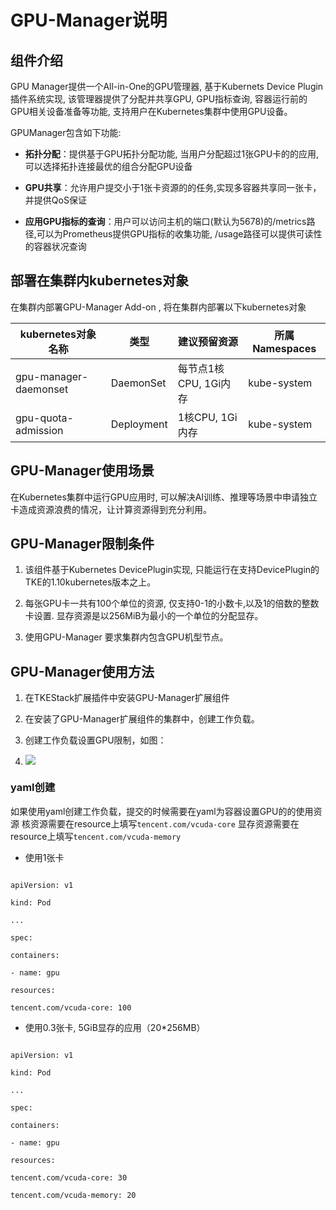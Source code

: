 # GPU-Manager说明

## 组件介绍

GPU Manager提供一个All-in-One的GPU管理器, 基于Kubernets Device Plugin插件系统实现, 该管理器提供了分配并共享GPU, GPU指标查询, 容器运行前的GPU相关设备准备等功能, 支持用户在Kubernetes集群中使用GPU设备。

GPUManager包含如下功能:

- **拓扑分配**：提供基于GPU拓扑分配功能, 当用户分配超过1张GPU卡的的应用, 可以选择拓扑连接最优的组合分配GPU设备

- **GPU共享**：允许用户提交小于1张卡资源的的任务,实现多容器共享同一张卡，并提供QoS保证

- **应用GPU指标的查询**：用户可以访问主机的端口(默认为5678)的/metrics路径,可以为Prometheus提供GPU指标的收集功能, /usage路径可以提供可读性的容器状况查询

## 部署在集群内kubernetes对象

在集群内部署GPU-Manager Add-on , 将在集群内部署以下kubernetes对象

| kubernetes对象名称        | 类型         | 建议预留资源 | 所属Namespaces |
| --------------------- | ---------- | ------ | ------------ |
| gpu-manager-daemonset | DaemonSet  | 每节点1核CPU, 1Gi内存 | kube-system  |
| gpu-quota-admission   | Deployment | 1核CPU, 1Gi内存      | kube-system  |

## GPU-Manager使用场景

在Kubernetes集群中运行GPU应用时, 可以解决AI训练、推理等场景中申请独立卡造成资源浪费的情况，让计算资源得到充分利用。

## GPU-Manager限制条件

1. 该组件基于Kubernetes DevicePlugin实现, 只能运行在支持DevicePlugin的TKE的1.10kubernetes版本之上。

2. 每张GPU卡一共有100个单位的资源, 仅支持0-1的小数卡,以及1的倍数的整数卡设置. 显存资源是以256MiB为最小的一个单位的分配显存。

3. 使用GPU-Manager 要求集群内包含GPU机型节点。

## GPU-Manager使用方法

1. 在TKEStack扩展插件中安装GPU-Manager扩展组件

2. 在安装了GPU-Manager扩展组件的集群中，创建工作负载。

3. 创建工作负载设置GPU限制，如图：

4. ![](https://main.qcloudimg.com/raw/c06872ddc0fafbf92345c0d9f26e4ecd.png)

### yaml创建

如果使用yaml创建工作负载，提交的时候需要在yaml为容器设置GPU的的使用资源
核资源需要在resource上填写`tencent.com/vcuda-core`
显存资源需要在resource上填写`tencent.com/vcuda-memory`

- 使用1张卡

```

apiVersion: v1

kind: Pod

...

spec:

containers:

- name: gpu

resources:

tencent.com/vcuda-core: 100
```

- 使用0.3张卡, 5GiB显存的应用（20*256MB）

```

apiVersion: v1

kind: Pod

...

spec:

containers:

- name: gpu

resources:

tencent.com/vcuda-core: 30

tencent.com/vcuda-memory: 20
```
